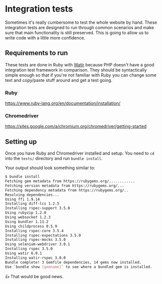 # Integration tests
Sometimes it's really cumbersome to test the whole website by hand. These integration tests are designed to run through common scenarios and make sure that main functionality is still preserved. This is going to allow us to write code with a little more confidence.

## Requirements to run
These tests are done in Ruby with [Watir](https://watir.github.io/) because PHP doesn't have a good integration test framework in comparison. They should be syntactically simple enough so that if you're not familiar with Ruby you can change some text and copy/paste stuff around and get a test going. 

### Ruby
https://www.ruby-lang.org/en/documentation/installation/

### Chromedriver
https://sites.google.com/a/chromium.org/chromedriver/getting-started

## Setting up
Once you have Ruby and Chromedriver installed and setup. You need to `cd` into the `tests/` directory and run `bundle install`.

Your output should look something similar to:
```bash
$ bundle install
Fetching gem metadata from https://rubygems.org/............
Fetching version metadata from https://rubygems.org/...
Fetching dependency metadata from https://rubygems.org/..
Resolving dependencies...
Using ffi 1.9.14
Installing diff-lcs 1.2.5
Installing rspec-support 3.5.0
Using rubyzip 1.2.0
Using websocket 1.2.3
Using bundler 1.11.2
Using childprocess 0.5.9
Installing rspec-core 3.5.4
Installing rspec-expectations 3.5.0
Installing rspec-mocks 3.5.0
Using selenium-webdriver 3.0.1
Installing rspec 3.5.0
Using watir 6.0.1
Installing watir-rspec 3.0.0
Bundle complete! 3 Gemfile dependencies, 14 gems now installed.
Use `bundle show [gemname]` to see where a bundled gem is installed.
```

:+1: That would be good news.

##